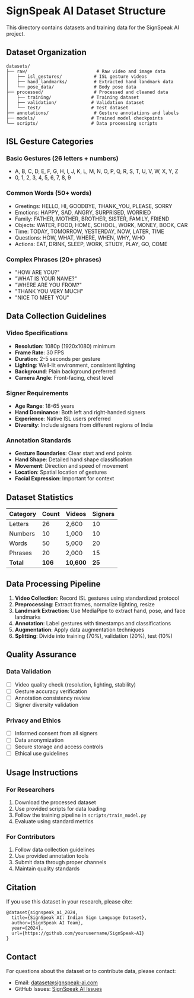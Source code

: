 # SignSpeak AI Dataset Structure

This directory contains datasets and training data for the SignSpeak AI project.

## Dataset Organization

```
datasets/
├── raw/                          # Raw video and image data
│   ├── isl_gestures/            # ISL gesture videos
│   ├── hand_landmarks/          # Extracted hand landmark data
│   └── pose_data/               # Body pose data
├── processed/                   # Processed and cleaned data
│   ├── training/               # Training dataset
│   ├── validation/             # Validation dataset
│   └── test/                   # Test dataset
├── annotations/                 # Gesture annotations and labels
├── models/                     # Trained model checkpoints
└── scripts/                    # Data processing scripts
```

## ISL Gesture Categories

### Basic Gestures (26 letters + numbers)
- A, B, C, D, E, F, G, H, I, J, K, L, M, N, O, P, Q, R, S, T, U, V, W, X, Y, Z
- 0, 1, 2, 3, 4, 5, 6, 7, 8, 9

### Common Words (50+ words)
- Greetings: HELLO, HI, GOODBYE, THANK_YOU, PLEASE, SORRY
- Emotions: HAPPY, SAD, ANGRY, SURPRISED, WORRIED
- Family: FATHER, MOTHER, BROTHER, SISTER, FAMILY, FRIEND
- Objects: WATER, FOOD, HOME, SCHOOL, WORK, MONEY, BOOK, CAR
- Time: TODAY, TOMORROW, YESTERDAY, NOW, LATER, TIME
- Questions: HOW, WHAT, WHERE, WHEN, WHY, WHO
- Actions: EAT, DRINK, SLEEP, WORK, STUDY, PLAY, GO, COME

### Complex Phrases (20+ phrases)
- "HOW ARE YOU?"
- "WHAT IS YOUR NAME?"
- "WHERE ARE YOU FROM?"
- "THANK YOU VERY MUCH"
- "NICE TO MEET YOU"

## Data Collection Guidelines

### Video Specifications
- **Resolution**: 1080p (1920x1080) minimum
- **Frame Rate**: 30 FPS
- **Duration**: 2-5 seconds per gesture
- **Lighting**: Well-lit environment, consistent lighting
- **Background**: Plain background preferred
- **Camera Angle**: Front-facing, chest level

### Signer Requirements
- **Age Range**: 18-65 years
- **Hand Dominance**: Both left and right-handed signers
- **Experience**: Native ISL users preferred
- **Diversity**: Include signers from different regions of India

### Annotation Standards
- **Gesture Boundaries**: Clear start and end points
- **Hand Shape**: Detailed hand shape classification
- **Movement**: Direction and speed of movement
- **Location**: Spatial location of gestures
- **Facial Expression**: Important for context

## Dataset Statistics

| Category | Count | Videos | Signers |
|----------|-------|--------|---------|
| Letters | 26 | 2,600 | 10 |
| Numbers | 10 | 1,000 | 10 |
| Words | 50 | 5,000 | 20 |
| Phrases | 20 | 2,000 | 15 |
| **Total** | **106** | **10,600** | **25** |

## Data Processing Pipeline

1. **Video Collection**: Record ISL gestures using standardized protocol
2. **Preprocessing**: Extract frames, normalize lighting, resize
3. **Landmark Extraction**: Use MediaPipe to extract hand, pose, and face landmarks
4. **Annotation**: Label gestures with timestamps and classifications
5. **Augmentation**: Apply data augmentation techniques
6. **Splitting**: Divide into training (70%), validation (20%), test (10%)

## Quality Assurance

### Data Validation
- [ ] Video quality check (resolution, lighting, stability)
- [ ] Gesture accuracy verification
- [ ] Annotation consistency review
- [ ] Signer diversity validation

### Privacy and Ethics
- [ ] Informed consent from all signers
- [ ] Data anonymization
- [ ] Secure storage and access controls
- [ ] Ethical use guidelines

## Usage Instructions

### For Researchers
1. Download the processed dataset
2. Use provided scripts for data loading
3. Follow the training pipeline in `scripts/train_model.py`
4. Evaluate using standard metrics

### For Contributors
1. Follow data collection guidelines
2. Use provided annotation tools
3. Submit data through proper channels
4. Maintain quality standards

## Citation

If you use this dataset in your research, please cite:

```
@dataset{signspeak_ai_2024,
  title={SignSpeak AI: Indian Sign Language Dataset},
  author={SignSpeak AI Team},
  year={2024},
  url={https://github.com/yourusername/SignSpeak-AI}
}
```

## Contact

For questions about the dataset or to contribute data, please contact:
- Email: dataset@signspeak-ai.com
- GitHub Issues: [SignSpeak AI Issues](https://github.com/yourusername/SignSpeak-AI/issues)
